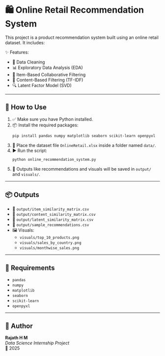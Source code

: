 # 🛍️ Online Retail Recommendation System

This project is a product recommendation system built using an online retail dataset. It includes:

✨ Features:
- 🧹 Data Cleaning  
- 📊 Exploratory Data Analysis (EDA)  
- 🤝 Item-Based Collaborative Filtering  
- 🧠 Content-Based Filtering (TF-IDF)  
- 🔍 Latent Factor Model (SVD)

---

## 🚀 How to Use

1. ✅ Make sure you have Python installed.
2. 📦 Install the required packages:
   ```bash
   pip install pandas numpy matplotlib seaborn scikit-learn openpyxl
   ```
3. 📁 Place the dataset file `OnlineRetail.xlsx` inside a folder named `data/`.
4. ▶️ Run the script:
   ```bash
   python online_recommendation_system.py
   ```
5. 📂 Outputs like recommendations and visuals will be saved in `output/` and `visuals/`.

---

## 📦 Outputs

- 📄 `output/item_similarity_matrix.csv`  
- 📄 `output/content_similarity_matrix.csv`  
- 📄 `output/latent_similarity_matrix.csv`  
- 📄 `output/sample_recommendations.csv`  
- 🖼️ Visuals:
  - `visuals/top_10_products.png`
  - `visuals/sales_by_country.png`
  - `visuals/monthwise_sales.png`

---

## 🧰 Requirements

- `pandas`  
- `numpy`  
- `matplotlib`  
- `seaborn`  
- `scikit-learn`  
- `openpyxl`

---

## 👤 Author

**Rajath H M**  
_Data Science Internship Project_  
📅 2025
